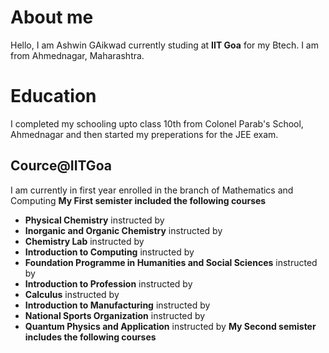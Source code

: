 # About me
Hello, I am Ashwin GAikwad currently studing at **IIT Goa** for my Btech. I am from Ahmednagar, Maharashtra.
# Education
I completed my schooling upto class 10th from Colonel Parab's School, Ahmednagar and then started my preperations for the JEE exam.
## Cource@IITGoa
I am currently in first year enrolled in the branch of Mathematics and Computing
**My First semister included the following courses**
- **Physical Chemistry** instructed by 
- **Inorganic and Organic Chemistry** instructed by
- **Chemistry Lab** instructed by
- **Introduction to Computing** instructed by
- **Foundation Programme in Humanities and Social Sciences** instructed by
- **Introduction to Profession** instructed by
- **Calculus** instructed by
- **Introduction to Manufacturing** instructed by
- **National Sports Organization** instructed by
- **Quantum Physics and Application** instructed by
**My Second semister includes the following courses**

